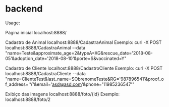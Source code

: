 # backend

Usage:

Página inicial
  localhost:8888/

Cadastro de Animal
    localhost:8888/CadastraAnimal
    Exemplo:
      curl -X POST localhost:8888/CadastraAnimal --data "name=Teste&approximate_age=2&typeA=XG&rescue_date='2018-08-05'&adoption_date='2018-08-10'&porte=S&vaccinated=Y"
        
Cadastro de Cliente
  localhost:8888/CadastroCliente
  Exemplo:
    curl -X POST localhost:8888/CadastraCliente --data "name=ClienteTest&last_name=SObrenomeTeste&RG='987896541'&proof_of_address='Y'&email='asd@asd.com'&phone='11985236547'"

Exibiço das imagens
  localhost:8888/foto/{id}
  Exemplo:
    localhost:8888/foto/2
